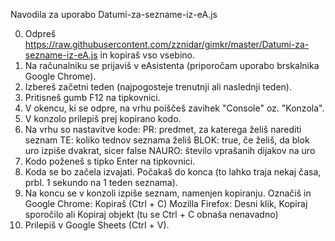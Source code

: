 Navodila za uporabo Datumi-za-sezname-iz-eA.js

0. Odpreš https://raw.githubusercontent.com/zznidar/gimkr/master/Datumi-za-sezname-iz-eA.js in kopiraš vso vsebino.
1. Na računalniku se prijaviš v eAsistenta (priporočam uporabo brskalnika Google Chrome).
2. Izbereš začetni teden (najpogosteje trenutnji ali naslednji teden).
3. Pritisneš gumb F12 na tipkovnici.
4. V okencu, ki se odpre, na vrhu poiščeš zavihek "Console" oz. "Konzola".
5. V konzolo prilepiš prej kopirano kodo.
6. Na vrhu so nastavitve kode:
   PR: predmet, za katerega želiš narediti seznam
   TE: koliko tednov seznama želiš
   BLOK: true, če želiš, da blok uro izpiše dvakrat, sicer false
   NAURO: število vprašanih dijakov na uro
7. Kodo poženeš s tipko Enter na tipkovnici.
8. Koda se bo začela izvajati. Počakaš do konca (to lahko traja nekaj časa, prbl. 1 sekundo na 1 teden seznama).
9. Na koncu se v konzoli izpiše seznam, namenjen kopiranju. Označiš in 
   Google Chrome: Kopiraš (Ctrl + C)
   Mozilla Firefox: Desni klik, Kopiraj sporočilo ali Kopiraj objekt (tu se Ctrl + C obnaša nenavadno)
10. Prilepiš v Google Sheets (Ctrl + V).